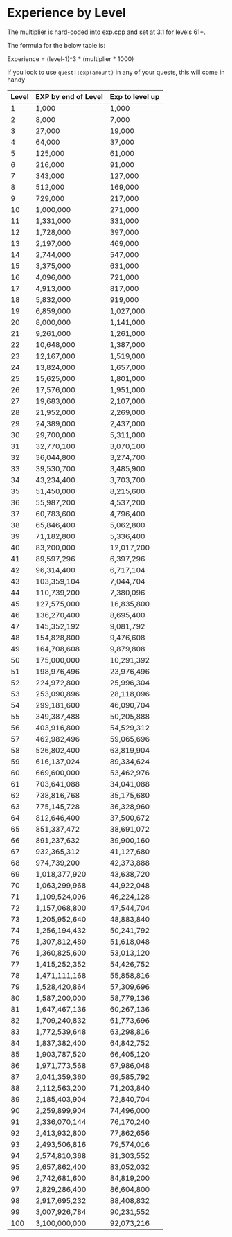 # Experience by Level

The multiplier is hard-coded into exp.cpp and set at 3.1 for levels 61+.

The formula for the below table is:

Experience = \(level-1\)^3 \* \(multiplier \* 1000\)

If you look to use `quest::exp(amount)` in any of your quests, this will come in handy



| Level | EXP by end of Level | Exp to level up |
| :--- | :--- | :--- |
| 1 | 1,000 | 1,000 |
| 2 | 8,000 | 7,000 |
| 3 | 27,000 | 19,000 |
| 4 | 64,000 | 37,000 |
| 5 | 125,000 | 61,000 |
| 6 | 216,000 | 91,000 |
| 7 | 343,000 | 127,000 |
| 8 | 512,000 | 169,000 |
| 9 | 729,000 | 217,000 |
| 10 | 1,000,000 | 271,000 |
| 11 | 1,331,000 | 331,000 |
| 12 | 1,728,000 | 397,000 |
| 13 | 2,197,000 | 469,000 |
| 14 | 2,744,000 | 547,000 |
| 15 | 3,375,000 | 631,000 |
| 16 | 4,096,000 | 721,000 |
| 17 | 4,913,000 | 817,000 |
| 18 | 5,832,000 | 919,000 |
| 19 | 6,859,000 | 1,027,000 |
| 20 | 8,000,000 | 1,141,000 |
| 21 | 9,261,000 | 1,261,000 |
| 22 | 10,648,000 | 1,387,000 |
| 23 | 12,167,000 | 1,519,000 |
| 24 | 13,824,000 | 1,657,000 |
| 25 | 15,625,000 | 1,801,000 |
| 26 | 17,576,000 | 1,951,000 |
| 27 | 19,683,000 | 2,107,000 |
| 28 | 21,952,000 | 2,269,000 |
| 29 | 24,389,000 | 2,437,000 |
| 30 | 29,700,000 | 5,311,000 |
| 31 | 32,770,100 | 3,070,100 |
| 32 | 36,044,800 | 3,274,700 |
| 33 | 39,530,700 | 3,485,900 |
| 34 | 43,234,400 | 3,703,700 |
| 35 | 51,450,000 | 8,215,600 |
| 36 | 55,987,200 | 4,537,200 |
| 37 | 60,783,600 | 4,796,400 |
| 38 | 65,846,400 | 5,062,800 |
| 39 | 71,182,800 | 5,336,400 |
| 40 | 83,200,000 | 12,017,200 |
| 41 | 89,597,296 | 6,397,296 |
| 42 | 96,314,400 | 6,717,104 |
| 43 | 103,359,104 | 7,044,704 |
| 44 | 110,739,200 | 7,380,096 |
| 45 | 127,575,000 | 16,835,800 |
| 46 | 136,270,400 | 8,695,400 |
| 47 | 145,352,192 | 9,081,792 |
| 48 | 154,828,800 | 9,476,608 |
| 49 | 164,708,608 | 9,879,808 |
| 50 | 175,000,000 | 10,291,392 |
| 51 | 198,976,496 | 23,976,496 |
| 52 | 224,972,800 | 25,996,304 |
| 53 | 253,090,896 | 28,118,096 |
| 54 | 299,181,600 | 46,090,704 |
| 55 | 349,387,488 | 50,205,888 |
| 56 | 403,916,800 | 54,529,312 |
| 57 | 462,982,496 | 59,065,696 |
| 58 | 526,802,400 | 63,819,904 |
| 59 | 616,137,024 | 89,334,624 |
| 60 | 669,600,000 | 53,462,976 |
| 61 | 703,641,088 | 34,041,088 |
| 62 | 738,816,768 | 35,175,680 |
| 63 | 775,145,728 | 36,328,960 |
| 64 | 812,646,400 | 37,500,672 |
| 65 | 851,337,472 | 38,691,072 |
| 66 | 891,237,632 | 39,900,160 |
| 67 | 932,365,312 | 41,127,680 |
| 68 | 974,739,200 | 42,373,888 |
| 69 | 1,018,377,920 | 43,638,720 |
| 70 | 1,063,299,968 | 44,922,048 |
| 71 | 1,109,524,096 | 46,224,128 |
| 72 | 1,157,068,800 | 47,544,704 |
| 73 | 1,205,952,640 | 48,883,840 |
| 74 | 1,256,194,432 | 50,241,792 |
| 75 | 1,307,812,480 | 51,618,048 |
| 76 | 1,360,825,600 | 53,013,120 |
| 77 | 1,415,252,352 | 54,426,752 |
| 78 | 1,471,111,168 | 55,858,816 |
| 79 | 1,528,420,864 | 57,309,696 |
| 80 | 1,587,200,000 | 58,779,136 |
| 81 | 1,647,467,136 | 60,267,136 |
| 82 | 1,709,240,832 | 61,773,696 |
| 83 | 1,772,539,648 | 63,298,816 |
| 84 | 1,837,382,400 | 64,842,752 |
| 85 | 1,903,787,520 | 66,405,120 |
| 86 | 1,971,773,568 | 67,986,048 |
| 87 | 2,041,359,360 | 69,585,792 |
| 88 | 2,112,563,200 | 71,203,840 |
| 89 | 2,185,403,904 | 72,840,704 |
| 90 | 2,259,899,904 | 74,496,000 |
| 91 | 2,336,070,144 | 76,170,240 |
| 92 | 2,413,932,800 | 77,862,656 |
| 93 | 2,493,506,816 | 79,574,016 |
| 94 | 2,574,810,368 | 81,303,552 |
| 95 | 2,657,862,400 | 83,052,032 |
| 96 | 2,742,681,600 | 84,819,200 |
| 97 | 2,829,286,400 | 86,604,800 |
| 98 | 2,917,695,232 | 88,408,832 |
| 99 | 3,007,926,784 | 90,231,552 |
| 100 | 3,100,000,000 | 92,073,216 |

